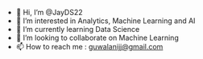 - 👋 Hi, I’m @JayDS22
- 👀 I’m interested in Analytics, Machine Learning and AI
- 🌱 I’m currently learning Data Science
- 💞️ I’m looking to collaborate on Machine Learning
- 📫 How to reach me : guwalanijj@gmail.com

<!---
JayDS22/JayDS22 is a ✨ special ✨ repository because its `README.md` (this file) appears on your GitHub profile.
You can click the Preview link to take a look at your changes.
--->
